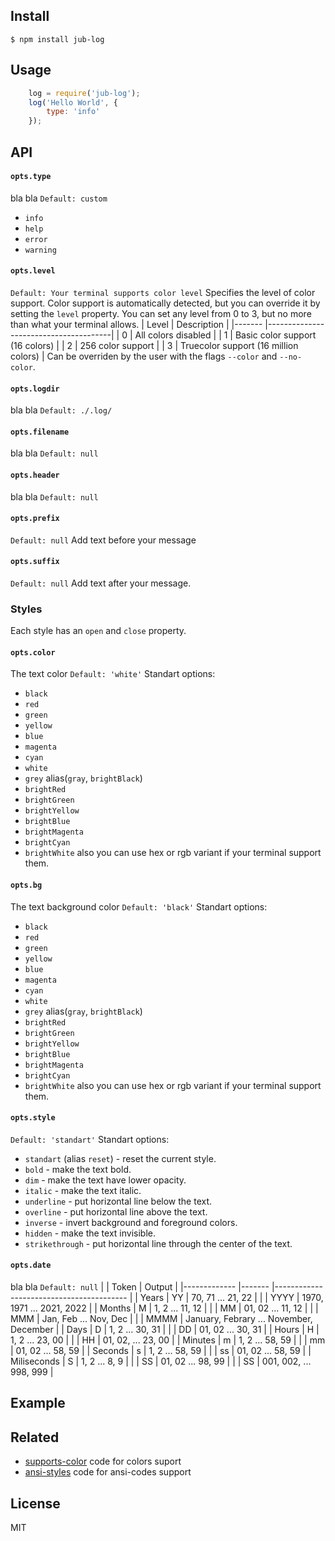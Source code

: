 ## Install
```
$ npm install jub-log
```
## Usage
```js
    log = require('jub-log');
    log('Hello World', {
        type: 'info'
    });
```
## API
#### `opts.type`
bla bla `Default: custom`
- `info`
- `help`
- `error`
- `warning`
#### `opts.level` 
`Default: Your terminal supports color level` 
Specifies the level of color support.
Color support is automatically detected, but you can override it by setting the `level` property.
You can set any level from 0 to 3, but no more than what your terminal allows.
| Level    	| Description                           |
|-------	|---------------------------------------|
| 0         | All colors disabled                   |
| 1         | Basic color support (16 colors)       |
| 2         | 256 color support                     |
| 3         | Truecolor support (16 million colors) |
Can be overriden by the user with the flags `--color` and `--no-color`.
#### `opts.logdir` 
bla bla `Default: ./.log/` 
#### `opts.filename` 
bla bla `Default: null`
#### `opts.header`
bla bla `Default: null`
#### `opts.prefix`
`Default: null`
Add text before your message
#### `opts.suffix`
`Default: null`
Add text after your message.
### Styles
Each style has an `open` and `close` property.
#### `opts.color`
The text color
`Default: 'white'` 
Standart options:
- `black`
- `red`
- `green`
- `yellow`
- `blue`
- `magenta`
- `cyan`
- `white`
- `grey` alias(`gray`, `brightBlack`)
- `brightRed`
- `brightGreen`
- `brightYellow`
- `brightBlue`
- `brightMagenta`
- `brightCyan`
- `brightWhite`
also you can use hex or rgb variant if your terminal support them.
#### `opts.bg`
The text background color
`Default: 'black'` 
Standart options:
- `black`
- `red`
- `green`
- `yellow`
- `blue`
- `magenta`
- `cyan`
- `white`
- `grey` alias(`gray`, `brightBlack`)
- `brightRed`
- `brightGreen`
- `brightYellow`
- `brightBlue`
- `brightMagenta`
- `brightCyan`
- `brightWhite`
also you can use hex or rgb variant if your terminal support them.
#### `opts.style`
`Default: 'standart'`
Standart options:
- `standart` (alias `reset`) - reset the current style.
- `bold` - make the text bold.
- `dim` - make the text have lower opacity.
- `italic` - make the text italic.
- `underline` - put horizontal line below the text.
- `overline` - put horizontal line above the text.
- `inverse` - invert background and foreground colors.
- `hidden` - make the text invisible.
- `strikethrough` - put horizontal line through the center of the text.
#### `opts.date`
bla bla `Default: null`
|             	| Token 	| Output                                  	|
|-------------	|-------	|-----------------------------------------	|
| Years       	| YY    	| 70, 71 ... 21, 22                       	|
|             	| YYYY  	| 1970, 1971 ... 2021, 2022               	|
| Months      	| M     	| 1, 2 ... 11, 12                         	|
|             	| MM    	| 01, 02 ... 11, 12                       	|
|             	| MMM   	| Jan, Feb ... Nov, Dec                   	|
|             	| MMMM  	| January, Febrary ... November, December 	|
| Days        	| D     	| 1, 2 ... 30, 31                         	|
|             	| DD    	| 01, 02 ... 30, 31                       	|
| Hours       	| H     	| 1, 2 ... 23, 00                         	|
|             	| HH    	| 01, 02, ... 23, 00                      	|
| Minutes     	| m     	| 1, 2 ... 58, 59                         	|
|             	| mm    	| 01, 02 ... 58, 59                       	|
| Seconds     	| s     	| 1, 2 ... 58, 59                         	|
|             	| ss    	| 01, 02 ... 58, 59                       	|
| Miliseconds 	| S     	| 1, 2 ... 8, 9                           	|
|             	| SS    	| 01, 02 ... 98, 99                       	|
|             	| SS    	| 001, 002, ... 998, 999                  	|
## Example

## Related
- [supports-color](https://github.com/chalk/supports-color) code for colors suport 
- [ansi-styles](https://github.com/chalk/ansi-styles) code for ansi-codes support
## License
MIT
